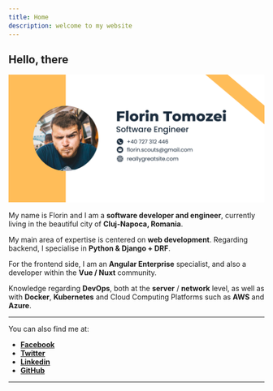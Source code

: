 ```yaml
---
title: Home
description: welcome to my website
---
```


## Hello, there

![Banner](/assets/my_website_banner.png)

My name is Florin and I am a **software developer and engineer**, currently living in the beautiful city of **Cluj-Napoca, Romania**.

My main area of expertise is centered on **web development**.
Regarding backend, I specialise in **Python & Django + DRF**.

For the frontend side, I am an **Angular Enterprise** specialist, and also a developer within the **Vue / Nuxt** community.

Knowledge regarding **DevOps**, both at the **server** / **network** level, as well as with **Docker**, **Kubernetes** and Cloud Computing Platforms such as **AWS** and **Azure**.

---

You can also find me at:

- [**Facebook**](https://www.facebook.com/florin.scout)
- [**Twitter**](https://twitter.com/florinscout)
- [**Linkedin**](https://www.linkedin.com/in/florin-tomozei/)
- [**GitHub**](https://github.com/Mallfurion)

---
